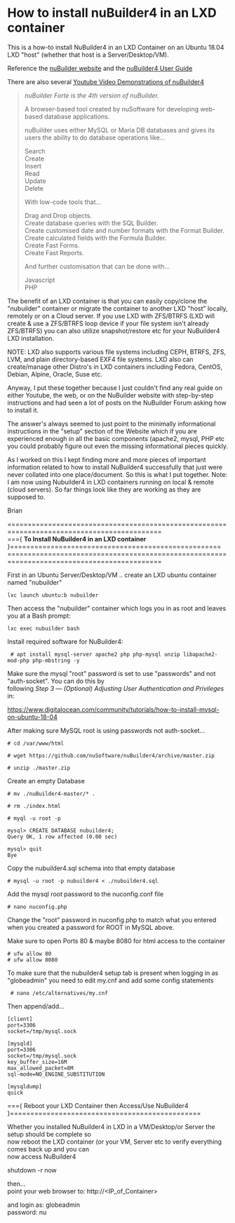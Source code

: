 # How to install nuBuilder4 in an LXD container

This is a how-to install NuBuilder4 in an LXD Container on an Ubuntu 18.04 LXD "host" (whether that
host is a Server/Desktop/VM).

Reference the [nuBuilder website](https://www.nubuilder.com/) and the [nuBuilder4 User Guide](https://www.nubuilder.com/storage/pdf/nuBuilderForte_UserGuide.pdf)

There are also several [Youtube Video Demonstrations of nuBuilder4](https://www.youtube.com/results?search_query=nubuilder4)
  
> *nuBuilder Forte is the 4th version of nuBuilder.*  
>   
> A browser-based tool created by nuSoftware for developing web-based database applications.  
>  
> nuBuilder uses either MySQL or Maria DB databases and gives its users the ability to do database operations like...  
>  
>    Search  
>    Create  
>    Insert  
>    Read  
>    Update  
>    Delete  
>  
> With low-code tools that...  
>  
>    Drag and Drop objects.  
>    Create database queries with the SQL Builder.  
>    Create customised date and number formats with the Format Builder.  
>    Create calculated fields with the Formula Builder.  
>    Create Fast Forms.  
>    Create Fast Reports.  
>  
> And further customisation that can be done with...  
>  
>    Javascript  
>    PHP  


The benefit of an LXD container is that you can easily copy/clone the "nubuilder" container or migrate the
container to another LXD "host" locally, remotely or on a Cloud server.   If you use LXD with ZFS/BTRFS
(LXD will create & use a ZFS/BTRFS loop device if your file system isn't already ZFS/BTRFS) you can
also utilize snapshot/restore etc for your NuBuilder4 LXD installation.  

NOTE:  LXD also supports various file systems including CEPH, BTRFS, ZFS, LVM, and plain
            directory-based EXF4 file systems.   LXD also can create/manage other Distro's in
            LXD containers including Fedora, CentOS, Debian, Alpine, Oracle, Suse etc.

Anyway, I put these together because I just couldn't find any real guide on either Youtube, the web, or
on the NuBuilder website with step-by-step instructions and had seen a lot of posts on the NuBuilder
Forum asking how to install it.  

The answer's always seemed to just point to the minimally informational instructions in the "setup" section
of the Website which if you are experienced enough in all the basic components (apache2, mysql, PHP etc
you could probably figure out even the missing informational pieces quickly.

As I worked on this I kept finding more and more pieces of important information related to how to install
NuBuilder4 successfully that just were never collated into one place/document.  So this is what I put
together.   Note:  I am now using Nubuilder4 in LXD containers running on local & remote (cloud servers).  So
far things look like they are working as they are supposed to.

Brian

\============================================================================================  
\==={ **To Install NuBuilder4 in an LXD container** }====================================================  
\============================================================================================  

First in an Ubuntu Server/Desktop/VM .. create an LXD ubuntu container named "nubuilder"

    lxc launch ubuntu:b nubuilder  

Then access the "nubuilder" container which logs you in as root and leaves you at a Bash prompt:

    lxc exec nubuilder bash  

Install required software for NuBuilder4:

     # apt install mysql-server apache2 php php-mysql unzip libapache2-mod-php php-mbstring -y  

Make sure the mysql "root" password is set to use "passwords" and not "auth-socket".  You can do this by  
following *Step 3 — (Optional) Adjusting User Authentication and Privileges* in:

https://www.digitalocean.com/community/tutorials/how-to-install-mysql-on-ubuntu-18-04

After making sure MySQL root is using passwords not auth-socket...  

    # cd /var/www/html  

    # wget https://github.com/nuSoftware/nuBuilder4/archive/master.zip  

    # unzip ./master.zip  

Create an empty Database

    # mv ./nuBuilder4-master/* .  

    # rm ./index.html  

    # myql -u root -p  

    mysql> CREATE DATABASE nubuilder4;
    Query OK, 1 row affected (0.00 sec)

    mysql> quit
    Bye

Copy the nubuilder4.sql schema into that empty database

    # mysql -u root -p nubuilder4 < ./nubuilder4.sql  

Add the mysql root password to the nuconfig.conf file

    # nano nuconfig.php  

Change the "root" password in nuconfig.php to match what you entered when you created a password for ROOT in MySQL above.  

Make sure to open Ports 80 & maybe 8080 for html access to the container

    # ufw allow 80  
    # ufw allow 8080  

To make sure that the nubuilder4 setup tab is present when logging in as "globeadmin"
you need to edit my.cnf and add some config statements

     # nano /etc/alternatives/my.cnf

Then append/add...

    [client]
    port=3306
    socket=/tmp/mysql.sock

    [mysqld]
    port=3306
    socket=/tmp/mysql.sock
    key_buffer_size=16M
    max_allowed_packet=8M
    sql-mode=NO_ENGINE_SUBSTITUTION

    [mysqldump]
    quick

\==={ Reboot your LXD Container then Access/Use NuBuilder4 }===============================================  

Whether you installed NuBuilder4 in LXD in a VM/Desktop/or Server the setup should be complete so  
now reboot the LXD container (or your VM, Server etc to verify everything comes back up and you can  
now access NuBuilder4

shutdown -r now  

then...  
point your web browser to: http://<IP_of_Container>

and login as: globeadmin  
password: nu  
